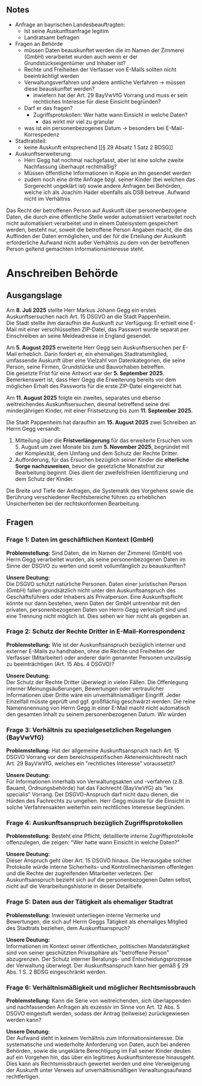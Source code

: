 ## Notes
- Anfrage an bayrischen Landesbeauftragten:
	- Ist seine Auskunftsanfrage legitim
	- Landratsamt befragen
- Fragen an Behörde
	- müssen Daten beauskunftet werden die im Namen der Zimmerei (GmbH) verarbeitet wurden auch wenn er der Grundstückseigentümer und Inhaber ist?  
	- Rechte und Freiheiten der Verfasser von E-Mails sollten nicht beeinträchtigt werden
	- Verwaltungsverfahren und andere amtliche Verfahren -> müssen diese beauskunftet werden?
		- inwiefern hat der Art. 29 BayVwVfG Vorrang und muss er sein rechtliches Interesse für diese Einsicht begründen? 
	- Darf er das fragen?
		- Zugriﬀsprotokollen: Wer hatte wann Einsicht in welche Daten?
			- das wirkt mir viel zu granular
	- was ist ein personenbezogenes Datum -> besonders bei E-Mail-Korrespedenz
- Stadtratsteil:
	- keine Auskunft entsprechend [[§ 29 Absatz 1 Satz 2 BDSG]]
- Auskunftserweiterung:
	- Herr Gegg hat nochmal nachgefasst, aber ist eine solche zweite Nachfassung überhaupt rechtmäßig? 
	-  Müssen öffentliche Informationen in Kopie an ihn gesendet werden
	- zudem noch eine dritte Anfrage bzgl. seiner Kinder (bei welchen das Sorgerecht ungeklärt ist) sowie andere Anfragen bei Behörden, welche ich als Joachim Hader ebenfalls als DSB betreue. Aufwand nicht im Verhältnis  

Das Recht der betroffenen Person auf Auskunft über personenbezogene Daten, die durch eine öffentliche Stelle weder automatisiert verarbeitet noch nicht automatisiert verarbeitet und in einem Dateisystem gespeichert werden, besteht nur, soweit die betroffene Person Angaben macht, die das Auffinden der Daten ermöglichen, und der für die Erteilung der Auskunft erforderliche Aufwand nicht außer Verhältnis zu dem von der betroffenen Person geltend gemachten Informationsinteresse steht.
# Anschreiben Behörde

## Ausgangslage

Am **8. Juli 2025** stellte Herr Markus Johann Gegg ein erstes Auskunftsersuchen nach Art. 15 DSGVO an die Stadt Pappenheim.  
Die Stadt stellte ihm daraufhin die Auskunft zur Verfügung: Er erhielt eine E-Mail mit einer verschlüsselten ZIP-Datei, das Passwort wurde separat per Einschreiben an seine Meldeadresse in England gesendet.  

Am **5. August 2025** erweiterte Herr Gegg sein Auskunftsersuchen per E-Mail erheblich. Darin fordert er, ein ehemaliges Stadtratsmitglied, umfassende Auskunft über eine Vielzahl von Datenkategorien, die seine Person, seine Firmen, Grundstücke und Bauvorhaben betreffen.  
Die gesetzte Frist für eine Antwort war der **5. September 2025**. Bemerkenswert ist, dass Herr Gegg die Erweiterung bereits vor dem möglichen Erhalt des Passworts für die erste ZIP-Datei eingereicht hat.

Am **11. August 2025** folgte ein zweites, separates und ebenso weitreichendes Auskunftsersuchen, diesmal betreffend seine drei minderjährigen Kinder, mit einer Fristsetzung bis zum **11. September 2025**.

Die Stadt Pappenheim hat daraufhin am **15. August 2025** zwei Schreiben an Herrn Gegg versandt:
1. Mitteilung über die **Fristverlängerung** für das erweiterte Ersuchen vom 5. August um zwei Monate bis zum **5. November 2025**, begründet mit der Komplexität, dem Umfang und dem Schutz der Rechte Dritter.
2. Aufforderung, für das Ersuchen bezüglich seiner Kinder die **elterliche Sorge nachzuweisen**, bevor die gesetzliche Monatsfrist zur Bearbeitung beginnt. Dies dient der zweifelsfreien Identifizierung und dem Schutz der Kinder.

Die Breite und Tiefe der Anfragen, die Systematik des Vorgehens sowie die Berührung verschiedener Rechtsbereiche führen zu erheblichen Unsicherheiten bei der rechtskonformen Bearbeitung.

## Fragen

### Frage 1: Daten im geschäftlichen Kontext (GmbH)
**Problemstellung:** Sind Daten, die im Namen der Zimmerei (GmbH) von Herrn Gegg verarbeitet wurden, als seine personenbezogenen Daten im Sinne der DSGVO zu werten und somit vollumfänglich zu beauskunften?

**Unsere Deutung:**  
Die DSGVO schützt natürliche Personen. Daten einer juristischen Person (GmbH) fallen grundsätzlich nicht unter den Auskunftsanspruch des Geschäftsführers oder Inhabers als Privatperson. Eine Auskunftspflicht könnte nur dann bestehen, wenn Daten der GmbH untrennbar mit den privaten, personenbezogenen Daten von Herrn Gegg verknüpft sind und eine Trennung nicht möglich ist. Dies sehen wir hier nicht als gegeben an.

### Frage 2: Schutz der Rechte Dritter in E-Mail-Korrespondenz
**Problemstellung:** Wie ist der Auskunftsanspruch bezüglich interner und externer E-Mails zu handhaben, ohne die Rechte und Freiheiten der Verfasser (Mitarbeiter) oder anderer darin genannter Personen unzulässig zu beeinträchtigen (Art. 15 Abs. 4 DSGVO)?

**Unsere Deutung:**  
Der Schutz der Rechte Dritter überwiegt in vielen Fällen. Die Offenlegung interner Meinungsäußerungen, Bewertungen oder vertraulicher Informationen über Dritte wäre ein unverhältnismäßiger Eingriff. Jeder Einzelfall müsste geprüft und ggf. großflächig geschwärzt werden. Die reine Namensnennung von Herrn Gegg in einer E-Mail macht nicht automatisch den gesamten Inhalt zu seinem personenbezogenen Datum. Wir würden 

### Frage 3: Verhältnis zu spezialgesetzlichen Regelungen (BayVwVfG)
**Problemstellung:** Hat der allgemeine Auskunftsanspruch nach Art. 15 DSGVO Vorrang vor dem bereichsspezifischen Akteneinsichtsrecht nach Art. 29 BayVwVfG, welches ein "rechtliches Interesse" voraussetzt?

**Unsere Deutung:**  
Für Informationen innerhalb von Verwaltungsakten und -verfahren (z.B. Bauamt, Ordnungsbehörde) hat das Fachrecht (BayVwVfG) als "lex specialis" Vorrang. Der DSGVO-Anspruch darf nicht dazu dienen, die Hürden des Fachrechts zu umgehen. Herr Gegg müsste für die Einsicht in solche Verfahrensakten weiterhin sein rechtliches Interesse begründen.

### Frage 4: Auskunftsanspruch bezüglich Zugriffsprotokollen
**Problemstellung:** Besteht eine Pflicht, detaillierte interne Zugriffsprotokolle offenzulegen, die zeigen: "Wer hatte wann Einsicht in welche Daten?"

**Unsere Deutung:**  
Dieser Anspruch geht über Art. 15 DSGVO hinaus. Die Herausgabe solcher Protokolle würde interne Sicherheits- und Kontrollmechanismen offenlegen und die Rechte der zugreifenden Mitarbeiter verletzen. Der Auskunftsanspruch bezieht sich auf die personenbezogenen Daten selbst, nicht auf die Verarbeitungshistorie in dieser Detailtiefe.

### Frage 5: Daten aus der Tätigkeit als ehemaliger Stadtrat
**Problemstellung:** Inwieweit unterliegen interne Vermerke und Bewertungen, die sich auf Herrn Geggs Tätigkeit als ehemaliges Mitglied des Stadtrats beziehen, dem Auskunftsanspruch?

**Unsere Deutung:**  
Informationen im Kontext seiner öffentlichen, politischen Mandatstätigkeit sind von seiner geschützten Privatsphäre als "betroffene Person" abzugrenzen. Der Schutz interner Beratungs- und Entscheidungsprozesse der Verwaltung überwiegt. Der Auskunftsanspruch kann hier gemäß § 29 Abs. 1 S. 2 BDSG eingeschränkt werden.

### Frage 6: Verhältnismäßigkeit und möglicher Rechtsmissbrauch
**Problemstellung:** Kann die Serie von weitreichenden, sich überlappenden und nachfassenden Anfragen als exzessiv im Sinne von Art. 12 Abs. 5 DSGVO eingestuft werden, sodass der Antrag (teilweise) zurückgewiesen werden kann?

**Unsere Deutung:**  
Der Aufwand steht in keinem Verhältnis zum Informationsinteresse. Die systematische und wiederholte Anforderung von Daten, auch bei anderen Behörden, sowie die ungeklärte Berechtigung im Fall seiner Kinder deuten auf ein Vorgehen hin, das über ein legitimes Auskunftsinteresse hinausgeht. Dies kann als Rechtsmissbrauch gewertet werden und eine Verweigerung der Auskunft unter Verweis auf unverhältnismäßigen Verwaltungsaufwand rechtfertigen.
